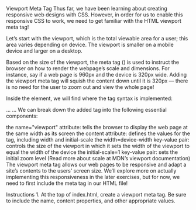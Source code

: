 Viewport Meta Tag
Thus far, we have been learning about creating responsive web designs with CSS. However, in order for us to enable this responsive CSS to work, we need to get familiar with the HTML viewport meta tag!

Let’s start with the viewport, which is the total viewable area for a user; this area varies depending on device. The viewport is smaller on a mobile device and larger on a desktop.

Based on the size of the viewport, the meta tag (<meta>) is used to instruct the browser on how to render the webpage’s scale and dimensions. For instance, say if a web page is 960px and the device is 320px wide. Adding the viewport meta tag will squish the content down until it is 320px — there is no need for the user to zoom out and view the whole page!

Inside the <head> element, we will find where the <meta> tag syntax is implemented:

<!DOCTYPE html>
<html lang="en">
  <head>
    ...
    <meta name="viewport" content="width=device-width, initial-scale=1">
    ...
  </head>
We can break down the added <meta> tag into the following essential components:

the name="viewport" attribute: tells the browser to display the web page at the same width as its screen
the content attribute: defines the values for the <meta> tag, including width and initial-scale
the width=device-width key-value pair: controls the size of the viewport in which it sets the width of the viewport to equal the width of the device
the initial-scale=1 key-value pair: sets the initial zoom level (Read more about scale at MDN’s viewport documentation)
The viewport meta tag allows our web pages to be responsive and adapt a site’s contents to the users’ screen size. We’ll explore more on actually implementing this responsiveness in the later exercises, but for now, we need to first include the meta tag in our HTML file!

Instructions
1.
At the top of index.html, create a viewport meta tag. Be sure to include the name, content properties, and other appropriate values.

